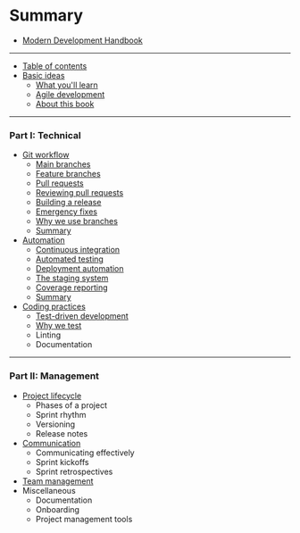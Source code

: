 # Summary

* [Modern Development Handbook](README.md)

---

* [Table of contents](intro/README.md)
* [Basic ideas](basics/README.md)
  - [What you'll learn](basics/what_youll_learn.md)
  - [Agile development](basics/agile.md)
  - [About this book](basics/about_this.md)

---

### Part I: Technical

* [Git workflow](git/README.md)
  - [Main branches](git/main_branches.md)
  - [Feature branches](git/feature_branches.md)
  - [Pull requests](git/pull_requests.md)
  - [Reviewing pull requests](git/reviewing.md)
  - [Building a release](git/releasing.md)
  - [Emergency fixes](git/hotfix.md)
  - [Why we use branches](git/why.md)
  - [Summary](git/summary.md)
* [Automation](automation/README.md)
  - [Continuous integration](automation/ci.md)
  - [Automated testing](automation/testing.md)
  - [Deployment automation](automation/deployment.md)
  - [The staging system](automation/staging.md)
  - [Coverage reporting](automation/coverage.md)
  - [Summary](automation/summary.md)
* [Coding practices](coding/README.md)
  - [Test-driven development](coding/tests.md)
  - [Why we test](coding/why_test.md)
  - Linting
  - Documentation

---

### Part II: Management

* [Project lifecycle](lifecycle/README.md)
  - Phases of a project
  - Sprint rhythm
  - Versioning
  - Release notes
* [Communication](communication/README.md)
  - Communicating effectively
  - Sprint kickoffs
  - Sprint retrospectives
* [Team management](teams/README.md)
* Miscellaneous
  - Documentation
  - Onboarding
  - Project management tools
